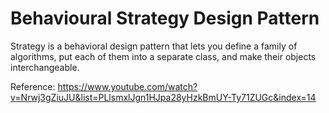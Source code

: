 # Behavioural Strategy Design Pattern
Strategy is a behavioral design pattern that lets you define a family of algorithms, put each of them into a separate class, and make their objects interchangeable.

Reference: https://www.youtube.com/watch?v=Nrwj3gZiuJU&list=PLlsmxlJgn1HJpa28yHzkBmUY-Ty71ZUGc&index=14